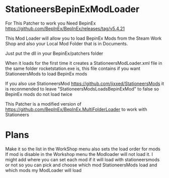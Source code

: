 # StationeersBepinExModLoader

For This Patcher to work you Need BepinEx https://github.com/BepInEx/BepInEx/releases/tag/v5.4.21

This Mod Loader will allow you to load BepinEx Mods from the Steam Work Shop and also your Local Mod Folder that is in Documents.

Just put the dll in your BepinEx/patchers folder

When it loads for the first time it creates a StationeersModLoader.xml file in the same folder rocketstation.exe is, this file contains if you want StationeersMods to load BepinEx mods 

If you also use StationeersMod https://github.com/jixxed/StationeersMods it is reconmended to leave "StationeersModsLoadsBepinExMod" to false so BepinEx mods do not load twice

This Patcher is a modified version of https://github.com/BepInEx/BepInEx.MultiFolderLoader to work with Stationeers

# Plans
Make it so the list in the WorkShop menu also sets the load order for mods
If mod is disable in the Workshop menu the Modloader will not load it.
I might add where you can set each mod if it will load with stationeersmods or not so you can pick and choose which mod StationeersMods load and which mods my ModLoader will load
